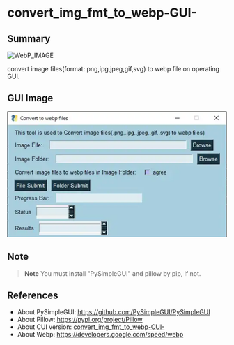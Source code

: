 # convert_img_fmt_to_webp-GUI-
## Summary
![WebP_IMAGE](https://developers.google.com/static/speed/webp/images/webplogo.png)

convert image files(format: png,ipg,jpeg,gif,svg) to webp file on operating GUI.

## GUI Image
![GUI_IMAGE](GUI_IMAGE_r1.webp)

## Note
> __Note__ You must install "PySimpleGUI" and pillow by pip, if not.

## References
- About PySimpleGUI: https://github.com/PySimpleGUI/PySimpleGUI
- About Pillow: https://pypi.org/project/Pillow
- About CUI version: [convert_img_fmt_to_webp-CUI-](https://github.com/myon-bioinformatics/convert_img_fmt_to_webp-CUI-)
- About Webp: https://developers.google.com/speed/webp

